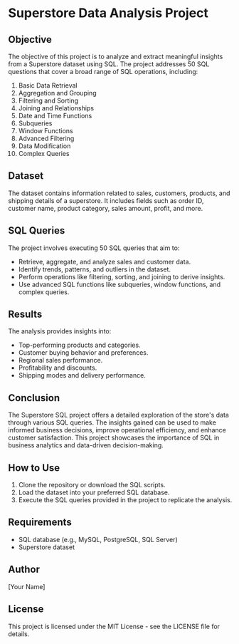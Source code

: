 # Superstore Data Analysis Project

## Objective
The objective of this project is to analyze and extract meaningful insights from a Superstore dataset using SQL. The project addresses 50 SQL questions that cover a broad range of SQL operations, including:

1. Basic Data Retrieval
2. Aggregation and Grouping
3. Filtering and Sorting
4. Joining and Relationships
5. Date and Time Functions
6. Subqueries
7. Window Functions
8. Advanced Filtering
9. Data Modification
10. Complex Queries

## Dataset
The dataset contains information related to sales, customers, products, and shipping details of a superstore. It includes fields such as order ID, customer name, product category, sales amount, profit, and more.

## SQL Queries
The project involves executing 50 SQL queries that aim to:
- Retrieve, aggregate, and analyze sales and customer data.
- Identify trends, patterns, and outliers in the dataset.
- Perform operations like filtering, sorting, and joining to derive insights.
- Use advanced SQL functions like subqueries, window functions, and complex queries.

## Results
The analysis provides insights into:
- Top-performing products and categories.
- Customer buying behavior and preferences.
- Regional sales performance.
- Profitability and discounts.
- Shipping modes and delivery performance.

## Conclusion
The Superstore SQL project offers a detailed exploration of the store's data through various SQL queries. The insights gained can be used to make informed business decisions, improve operational efficiency, and enhance customer satisfaction. This project showcases the importance of SQL in business analytics and data-driven decision-making.

## How to Use
1. Clone the repository or download the SQL scripts.
2. Load the dataset into your preferred SQL database.
3. Execute the SQL queries provided in the project to replicate the analysis.

## Requirements
- SQL database (e.g., MySQL, PostgreSQL, SQL Server)
- Superstore dataset

## Author
[Your Name]

## License
This project is licensed under the MIT License - see the LICENSE file for details.

